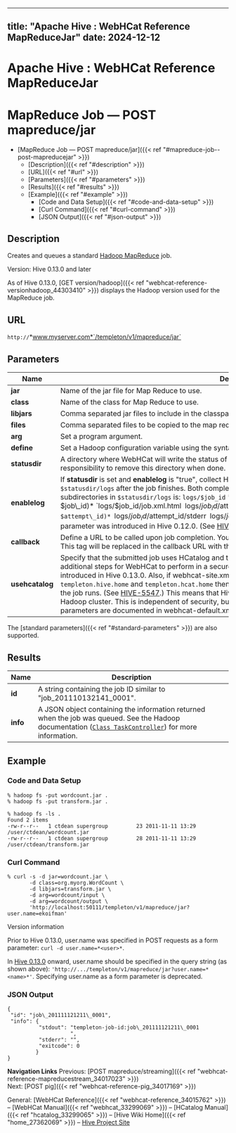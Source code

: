 ---

title: "Apache Hive : WebHCat Reference MapReduceJar"
date: 2024-12-12
----------------

# Apache Hive : WebHCat Reference MapReduceJar

# MapReduce Job — POST mapreduce/jar

* [MapReduce Job — POST mapreduce/jar]({{< ref "#mapreduce-job--post-mapreducejar" >}})
  + [Description]({{< ref "#description" >}})
  + [URL]({{< ref "#url" >}})
  + [Parameters]({{< ref "#parameters" >}})
  + [Results]({{< ref "#results" >}})
  + [Example]({{< ref "#example" >}})
    - [Code and Data Setup]({{< ref "#code-and-data-setup" >}})
    - [Curl Command]({{< ref "#curl-command" >}})
    - [JSON Output]({{< ref "#json-output" >}})

## Description

Creates and queues a standard [Hadoop MapReduce](http://hadoop.apache.org/docs/stable/commands_manual.html) job.

Version: Hive 0.13.0 and later

As of Hive 0.13.0, [GET version/hadoop]({{< ref "webhcat-reference-versionhadoop_44303410" >}}) displays the Hadoop version used for the MapReduce job.

## URL

`http://`*www.myserver.com*`/templeton/v1/mapreduce/jar`

## Parameters

|      Name       |                                                                                                                                                                                                                                                                                                                                                                                           Description                                                                                                                                                                                                                                                                                                                                                                                            |        Required?         | Default |
|-----------------|--------------------------------------------------------------------------------------------------------------------------------------------------------------------------------------------------------------------------------------------------------------------------------------------------------------------------------------------------------------------------------------------------------------------------------------------------------------------------------------------------------------------------------------------------------------------------------------------------------------------------------------------------------------------------------------------------------------------------------------------------------------------------------------------------|--------------------------|---------|
| **jar**         | Name of the jar file for Map Reduce to use.                                                                                                                                                                                                                                                                                                                                                                                                                                                                                                                                                                                                                                                                                                                                                      | Required                 | None    |
| **class**       | Name of the class for Map Reduce to use.                                                                                                                                                                                                                                                                                                                                                                                                                                                                                                                                                                                                                                                                                                                                                         | Required                 | None    |
| **libjars**     | Comma separated jar files to include in the classpath.                                                                                                                                                                                                                                                                                                                                                                                                                                                                                                                                                                                                                                                                                                                                           | Optional                 | None    |
| **files**       | Comma separated files to be copied to the map reduce cluster.                                                                                                                                                                                                                                                                                                                                                                                                                                                                                                                                                                                                                                                                                                                                    | Optional                 | None    |
| **arg**         | Set a program argument.                                                                                                                                                                                                                                                                                                                                                                                                                                                                                                                                                                                                                                                                                                                                                                          | Optional                 | None    |
| **define**      | Set a Hadoop configuration variable using the syntax `define=NAME=VALUE`                                                                                                                                                                                                                                                                                                                                                                                                                                                                                                                                                                                                                                                                                                                         | Optional                 | None    |
| **statusdir**   | A directory where WebHCat will write the status of the Map Reduce job. If provided, it is the caller's responsibility to remove this directory when done.                                                                                                                                                                                                                                                                                                                                                                                                                                                                                                                                                                                                                                        | Optional                 | None    |
| **enablelog**   | If **statusdir** is set and **enablelog** is "true", collect Hadoop job configuration and logs into a directory named `$statusdir/logs` after the job finishes. Both completed and failed attempts are logged. The layout of subdirectories in `$statusdir/logs` is: `logs/$job_id` *(directory for $job\_id)* `logs/$job_id/job.xml.html` `logs/$job_id/$attempt_id` *(directory for $attempt\_id)* `logs/$job_id/$attempt_id/stderr` `logs/$job_id/$attempt_id/stdout` `logs/$job_id/$attempt_id/syslog` This parameter was introduced in Hive 0.12.0. (See [HIVE-4531](https://issues.apache.org/jira/browse/HIVE-4531).)                                                                                                                                                                     | Optional in Hive 0.12.0+ | None    |
| **callback**    | Define a URL to be called upon job completion. You may embed a specific job ID into this URL using `$jobId`. This tag will be replaced in the callback URL with this job's job ID.                                                                                                                                                                                                                                                                                                                                                                                                                                                                                                                                                                                                               | Optional                 | None    |
| **usehcatalog** | Specify that the submitted job uses HCatalog and therefore needs to access the metastore, which requires additional steps for WebHCat to perform in a secure cluster. (See [HIVE-5133](https://issues.apache.org/jira/browse/HIVE-5133).) This parameter will be introduced in Hive 0.13.0. Also, if webhcat-site.xml defines the parameters `templeton.hive.archive`, `templeton.hive.home` and `templeton.hcat.home` then WebHCat will ship the Hive tar to the target node where the job runs. (See [HIVE-5547](https://issues.apache.org/jira/browse/HIVE-5547).) This means that Hive doesn't need to be installed on every node in the Hadoop cluster. This is independent of security, but improves manageability. The webhcat-site.xml parameters are documented in webhcat-default.xml. | Optional in Hive 0.13.0+ | false   |

The [standard parameters]({{< ref "#standard-parameters" >}}) are also supported.

## Results

|   Name   |                                                                                                                   Description                                                                                                                   |
|----------|-------------------------------------------------------------------------------------------------------------------------------------------------------------------------------------------------------------------------------------------------|
| **id**   | A string containing the job ID similar to "job\_201110132141\_0001".                                                                                                                                                                            |
| **info** | A JSON object containing the information returned when the job was queued. See the Hadoop documentation ([`Class TaskController`](http://hadoop.apache.org/docs/r1.2.1/api/org/apache/hadoop/mapred/TaskController.html)) for more information. |

## Example

### Code and Data Setup

```
% hadoop fs -put wordcount.jar .
% hadoop fs -put transform.jar .

% hadoop fs -ls .
Found 2 items
-rw-r--r--   1 ctdean supergroup         23 2011-11-11 13:29 /user/ctdean/wordcount.jar
-rw-r--r--   1 ctdean supergroup         28 2011-11-11 13:29 /user/ctdean/transform.jar

```

### Curl Command

```
% curl -s -d jar=wordcount.jar \
       -d class=org.myorg.WordCount \
       -d libjars=transform.jar \
       -d arg=wordcount/input \
       -d arg=wordcount/output \
       'http://localhost:50111/templeton/v1/mapreduce/jar?user.name=ekoifman'

```

Version information

Prior to Hive 0.13.0, user.name was specified in POST requests as a form parameter: `curl -d user.name=*<user>*`.

In [Hive 0.13.0](https://issues.apache.org/jira/browse/HIVE-6576) onward, user.name should be specified in the query string (as shown above): `'http://.../templeton/v1/mapreduce/jar?user.name=*<name>*'`. Specifying user.name as a form parameter is deprecated.

### JSON Output

```
{
 "id": "job\_201111121211\_0001",
 "info": {
          "stdout": "templeton-job-id:job\_201111121211\_0001
                    ",
          "stderr": "",
          "exitcode": 0
         }
}

```

**Navigation Links**
Previous: [POST mapreduce/streaming]({{< ref "webhcat-reference-mapreducestream_34017023" >}})  
Next: [POST pig]({{< ref "webhcat-reference-pig_34017169" >}})

General: [WebHCat Reference]({{< ref "webhcat-reference_34015762" >}}) – [WebHCat Manual]({{< ref "webhcat_33299069" >}}) – [HCatalog Manual]({{< ref "hcatalog_33299065" >}}) – [Hive Wiki Home]({{< ref "home_27362069" >}}) – [Hive Project Site](http://hive.apache.org/)


